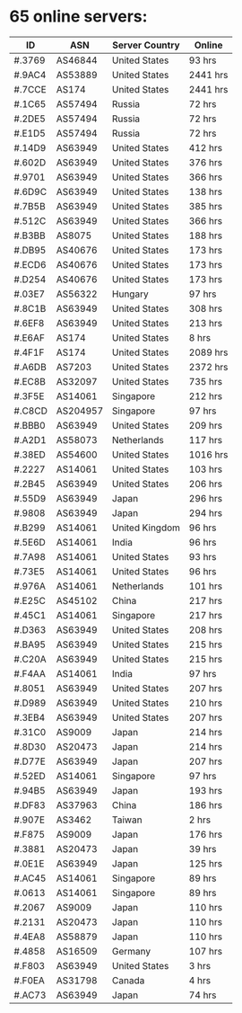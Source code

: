 # 65 online servers:

| ID | ASN | Server Country | Online |
| ------ | ------ | ------ | ------ |
| #.3769 | AS46844 | United States | 93 hrs |
| #.9AC4 | AS53889 | United States | 2441 hrs |
| #.7CCE | AS174 | United States | 2441 hrs |
| #.1C65 | AS57494 | Russia | 72 hrs |
| #.2DE5 | AS57494 | Russia | 72 hrs |
| #.E1D5 | AS57494 | Russia | 72 hrs |
| #.14D9 | AS63949 | United States | 412 hrs |
| #.602D | AS63949 | United States | 376 hrs |
| #.9701 | AS63949 | United States | 366 hrs |
| #.6D9C | AS63949 | United States | 138 hrs |
| #.7B5B | AS63949 | United States | 385 hrs |
| #.512C | AS63949 | United States | 366 hrs |
| #.B3BB | AS8075 | United States | 188 hrs |
| #.DB95 | AS40676 | United States | 173 hrs |
| #.ECD6 | AS40676 | United States | 173 hrs |
| #.D254 | AS40676 | United States | 173 hrs |
| #.03E7 | AS56322 | Hungary | 97 hrs |
| #.8C1B | AS63949 | United States | 308 hrs |
| #.6EF8 | AS63949 | United States | 213 hrs |
| #.E6AF | AS174 | United States | 8 hrs |
| #.4F1F | AS174 | United States | 2089 hrs |
| #.A6DB | AS7203 | United States | 2372 hrs |
| #.EC8B | AS32097 | United States | 735 hrs |
| #.3F5E | AS14061 | Singapore | 212 hrs |
| #.C8CD | AS204957 | Singapore | 97 hrs |
| #.BBB0 | AS63949 | United States | 209 hrs |
| #.A2D1 | AS58073 | Netherlands | 117 hrs |
| #.38ED | AS54600 | United States | 1016 hrs |
| #.2227 | AS14061 | United States | 103 hrs |
| #.2B45 | AS63949 | United States | 206 hrs |
| #.55D9 | AS63949 | Japan | 296 hrs |
| #.9808 | AS63949 | Japan | 294 hrs |
| #.B299 | AS14061 | United Kingdom | 96 hrs |
| #.5E6D | AS14061 | India | 96 hrs |
| #.7A98 | AS14061 | United States | 93 hrs |
| #.73E5 | AS14061 | United States | 96 hrs |
| #.976A | AS14061 | Netherlands | 101 hrs |
| #.E25C | AS45102 | China | 217 hrs |
| #.45C1 | AS14061 | Singapore | 217 hrs |
| #.D363 | AS63949 | United States | 208 hrs |
| #.BA95 | AS63949 | United States | 215 hrs |
| #.C20A | AS63949 | United States | 215 hrs |
| #.F4AA | AS14061 | India | 97 hrs |
| #.8051 | AS63949 | United States | 207 hrs |
| #.D989 | AS63949 | United States | 210 hrs |
| #.3EB4 | AS63949 | United States | 207 hrs |
| #.31C0 | AS9009 | Japan | 214 hrs |
| #.8D30 | AS20473 | Japan | 214 hrs |
| #.D77E | AS63949 | Japan | 207 hrs |
| #.52ED | AS14061 | Singapore | 97 hrs |
| #.94B5 | AS63949 | Japan | 193 hrs |
| #.DF83 | AS37963 | China | 186 hrs |
| #.907E | AS3462 | Taiwan | 2 hrs |
| #.F875 | AS9009 | Japan | 176 hrs |
| #.3881 | AS20473 | Japan | 39 hrs |
| #.0E1E | AS63949 | Japan | 125 hrs |
| #.AC45 | AS14061 | Singapore | 89 hrs |
| #.0613 | AS14061 | Singapore | 89 hrs |
| #.2067 | AS9009 | Japan | 110 hrs |
| #.2131 | AS20473 | Japan | 110 hrs |
| #.4EA8 | AS58879 | Japan | 110 hrs |
| #.4858 | AS16509 | Germany | 107 hrs |
| #.F803 | AS63949 | United States | 3 hrs |
| #.F0EA | AS31798 | Canada | 4 hrs |
| #.AC73 | AS63949 | Japan | 74 hrs |

